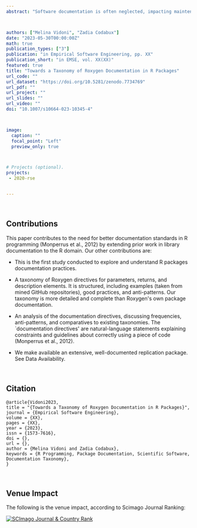 ```yaml
---
abstract: "Software documentation is often neglected, impacting maintenance and reuse and leading to technical issues. In particular, when working with scientific software, such issues in the documentation pose a risk to producing reliable scientific results as they may cause improper or incorrect use of the software. R is a popular programming language for scientific software with a prolific package-based ecosystem, where users contribute packages (i.e., libraries). R packages are intended to be reused, and their users rely extensively on the available documentation. Thus, understanding what information developers provide in their packages' documentation (generally, through a system known as Roxygen, based on Javadoc) is essential to contribute to it. This study mined 379 GitHub repositories of R packages and analysed a sample to develop a taxonomy of natural language descriptions used in Roxygen documentation. This was done through hybrid card sorting, which included two experienced R developers. The resulting taxonomy covers parameters, returns, and descriptions, providing a baseline for further studies. Our taxonomy is the first of its kind for R. Based on previous studies in pure object-oriented languages, our taxonomy could be extensible to other dynamically-typed languages used in scientific programming."



authors: ["Melina Vidoni", "Zadia Codabux"]
date: "2023-05-30T00:00:00Z"
math: true
publication_types: ["3"]
publication: "in Empirical Software Engineering, pp. XX"
publication_short: "in EMSE, vol. XX(XX)"
featured: true
title: "Towards a Taxonomy of Roxygen Documentation in R Packages"
url_code: ""
url_dataset: "https://doi.org/10.5281/zenodo.7734769"
url_pdf: ""
url_project: ""
url_slides: ""
url_video: ""
doi: "10.1007/s10664-023-10345-4"



image:
  caption: ""
  focal_point: "Left"
  preview_only: true



# Projects (optional).
projects:
 - 2020-rse


---
```


<br />

## Contributions

This paper contributes to the need for better documentation standards in R programming (Monperrus et al., 2012) by extending prior work in library documentation to the R domain. Our other contributions are:

- This is the first study conducted to explore and understand R packages documentation practices. 

- A taxonomy of Roxygen directives for parameters, returns, and description elements. It is structured, including examples (taken from mined GitHub repositories), good practices, and anti-patterns. Our taxonomy is more detailed and complete than Roxygen's own package documentation.

- An analysis of the documentation directives, discussing frequencies, anti-patterns, and comparatives to existing taxonomies. The `documentation directives' are natural-language statements explaining constraints and guidelines about correctly using a piece of code (Monperrus et al., 2012).

- We make available an extensive, well-documented replication package. See Data Availability.



<br />



## Citation
```
@article{Vidoni2023,
title = "{Towards a Taxonomy of Roxygen Documentation in R Packages}",
journal = {Empirical Software Engineering},
volume = {XX},
pages = {XX},
year = {2023},
issn = {1573-7616},
doi = {},
url = {},
author = {Melina Vidoni and Zadia Codabux},
keywords = {R Programming, Package Documentation, Scientific Software, Documentation Taxonomy},
}
```




<br />

## Venue Impact

The following is the venue impact, according to Scimago Journal Ranking:

<a href="https://www.scimagojr.com/journalsearch.php?q=18650&amp;tip=sid&amp;exact=no" title="SCImago Journal &amp; Country Rank"><img border="0" src="https://www.scimagojr.com/journal_img.php?id=18650" alt="SCImago Journal &amp; Country Rank"  /></a>
